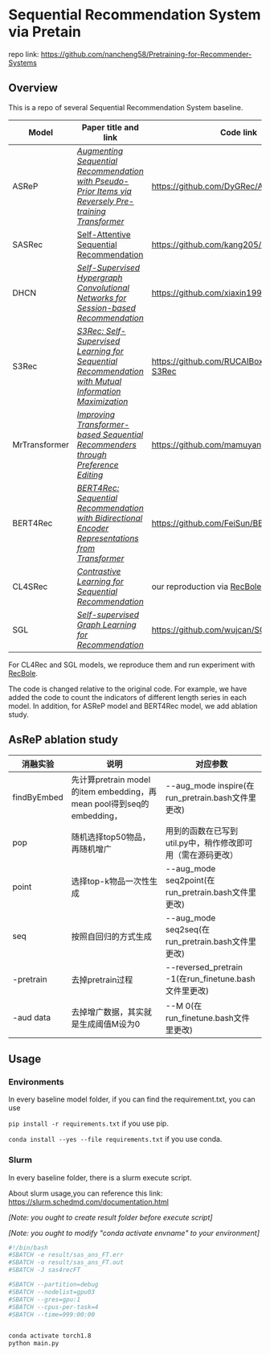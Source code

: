 # Sequential Recommendation System via Pretain

repo link: https://github.com/nancheng58/Pretraining-for-Recommender-Systems

## Overview

This is a repo of several Sequential Recommendation System baseline.

| **Model**     | Paper title and link                                         | Code link                                                    | **Topic**      | From      |
| ------------- | ------------------------------------------------------------ | ------------------------------------------------------------ | -------------- | --------- |
| ASReP         | *[Augmenting Sequential Recommendation with Pseudo-Prior Items via Reversely Pre-training Transformer](https://arxiv.org/abs/2105.00522)* | https://github.com/DyGRec/ASReP                              | Sequential Rec | SIGIR2021 |
| SASRec        | [Self-Attentive Sequential Recommendation](https://cseweb.ucsd.edu/~jmcauley/pdfs/icdm18.pdf) | https://github.com/kang205/SASRec                            | Sequential Rec | ICDM2018  |
| DHCN          | *[Self-Supervised Hypergraph Convolutional Networks for Session-based Recommendation](https://arxiv.org/abs/2012.06852)* | https://github.com/xiaxin1998/DHCN                           | Session Rec    | AAAI2021  |
| S3Rec         | *[S3Rec: Self-Supervised Learning for Sequential Recommendation with Mutual Information Maximization](https://arxiv.org/abs/2008.07873)* | https://github.com/RUCAIBox/CIKM2020-S3Rec                   | Sequential Rec | CIKM2020  |
| MrTransformer | *[Improving Transformer-based Sequential Recommenders through Preference Editing](https://arxiv.org/abs/2106.12120)* | https://github.com/mamuyang/MrTransformer                    | Sequential Rec | arXiv     |
| BERT4Rec      | *[BERT4Rec: Sequential Recommendation with Bidirectional Encoder Representations from Transformer](https://arxiv.org/abs/1904.06690)* | https://github.com/FeiSun/BERT4Rec                           | Sequential Rec | CIKM2019  |
| CL4SRec       | *[Contrastive Learning for Sequential Recommendation](https://arxiv.org/abs/2010.14395)* | our reproduction via [RecBole](https://github.com/RUCAIBox/RecBole) | Sequential Rec | arXiv     |
| SGL           | *[Self-supervised Graph Learning for Recommendation](https://arxiv.org/abs/2010.10783)* | https://github.com/wujcan/SGL                                | Session Rec    | SIGIR2021 |

For CL4Rec and SGL models, we reproduce them and run experiment with [RecBole](https://github.com/RUCAIBox/RecBole).

The code is changed relative to the original code. For example, we have added the code to count the indicators of different length series in each model. In addition, for ASReP model and BERT4Rec model, we add ablation study.

## AsReP ablation study

| 消融实验    | 说明                                                         | 对应参数                                                    |
| ----------- | ------------------------------------------------------------ | ----------------------------------------------------------- |
| findByEmbed | 先计算pretrain model的item embedding，再mean pool得到seq的embedding， | --aug_mode inspire(在run_pretrain.bash文件里更改)           |
| pop         | 随机选择top50物品，再随机增广                                | 用到的函数在已写到util.py中，稍作修改即可用（需在源码更改） |
| point       | 选择top-k物品一次性生成                                      | --aug_mode seq2point(在run_pretrain.bash文件里更改)         |
| seq         | 按照自回归的方式生成                                         | --aug_mode seq2seq(在run_pretrain.bash文件里更改)           |
| -pretrain   | 去掉pretrain过程                                             | --reversed_pretrain -1(在run_finetune.bash文件里更改)       |
| -aud data   | 去掉增广数据，其实就是生成阈值M设为0                         | --M 0(在run_finetune.bash文件里更改)                        |



## Usage

### Environments

In every baseline model folder,  if you can find the requirement.txt, you can use

`pip install -r requirements.txt`  if you use pip.

`conda install --yes --file requirements.txt`  if you use conda.

### Slurm

In every baseline folder, there is a slurm execute script.

About slurm usage,you can reference this link: https://slurm.schedmd.com/documentation.html

*[Note: you ought to create result folder before execute script]*

*[Note: you ought to modify  "conda activate envname" to your environment]*

```bash
#!/bin/bash
#SBATCH -e result/sas_ans_FT.err
#SBATCH -o result/sas_ans_FT.out
#SBATCH -J sas4recFT

#SBATCH --partition=debug 
#SBATCH --nodelist=gpu03
#SBATCH --gres=gpu:1
#SBATCH --cpus-per-task=4
#SBATCH --time=999:00:00


conda activate torch1.8
python main.py 

```

